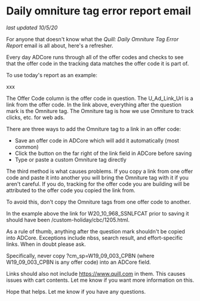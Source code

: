 # Daily omniture tag error report email
_last updated 10/5/20_

For anyone that doesn't know what the _Quill: Daily Omniture Tag Error Report_ email is all about, here's a refresher.
 
Every day ADCore runs through all of the offer codes and checks to see that the offer code in the tracking data matches the offer code it is part of.
 
To use today's report as an example:

xxx


The Offer Code column is the offer code in question.  The U_Ad_Link_Url is a link from the offer code.  In the link above, everything after the question mark is the Omniture tag.  The Omniture tag is how we use Omniture to track clicks, etc. for web ads.
 
There are three ways to add the Omniture tag to a link in an offer code:
* Save an offer code in ADCore which will add it automatically (most common)
* Click the button on the far right of the link field in ADCore before saving
* Type or paste a custom Omniture tag directly
 
The third method is what causes problems.  If you copy a link from one offer code and paste it into another you will bring the Omniture tag with it if you aren't careful.  If you do, tracking for the offer code you are building will be attributed to the offer code you copied the link from.
 
To avoid this, don't copy the Omniture tags from one offer code to another.
 
In the example above the link for W20_10_968_SSNLFCAT prior to saving it should have been /custom-holiday/cbc/1205.html. 
 
As a rule of thumb, anything after the question mark shouldn't be copied into ADCore.  Exceptions include nbss, search result, and effort-specific links.  When in doubt please ask.
 
Specifically, never copy ?cm_sp=W19_09_003_CPBN (where W19_09_003_CPBN is any offer code) into an ADCore field.

Links should also not include https://www.quill.com in them.  This causes issues with cart contents.  Let me know if you want more information on this.
 
Hope that helps.  Let me know if you have any questions.


